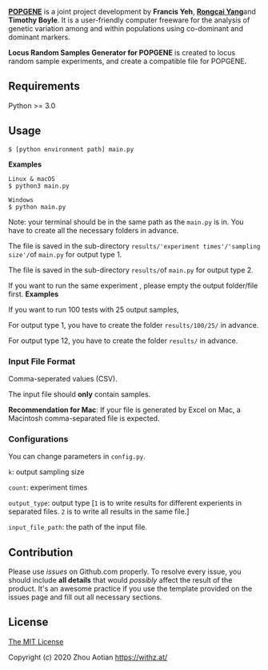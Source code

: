 **[POPGENE](https://sites.ualberta.ca/~fyeh/popgene_info.html)** is a joint project development by **Francis Yeh**, [**Rongcai Yang**](http://www.ales.ualberta.ca/afns/FacultyandStaff/AcademicStaffProfiles/RongCaiYang.aspx)and **Timothy Boyle**. It is a user-friendly computer freeware for the analysis of genetic variation among and within populations using co-dominant and dominant markers.



**Locus Random Samples Generator for POPGENE** is created to locus random sample experiments, and create a compatible file for POPGENE.



## Requirements

Python >= 3.0



## Usage

```shell
$ [python environment path] main.py
```

**Examples**

```shell
Linux & macOS
$ python3 main.py

Windows
$ python main.py
```

Note: your terminal should be in the same path as the `main.py` is in. You have to create all the necessary folders in advance.

The file is saved in the sub-directory `results/'experiment times'/'sampling size'/`of `main.py` for output type 1.

The file is saved in the sub-directory `results/`of `main.py` for output type 2.

If you want to run the same experiment , please empty the output folder/file first.
**Examples**

If you want to run 100 tests with 25 output samples, 

For output type 1, you have to create the folder `results/100/25/`  in advance.

For output type 12, you have to create the folder `results/` in advance.



### Input File Format

Comma-seperated values (CSV).

The input file should **only** contain samples.

**Recommendation for Mac**: If your file is generated by Excel on Mac, a Macintosh comma-separated file is expected.



### Configurations

You can change parameters in `config.py`.

`k`: output sampling size

`count`: experiment times

`output_type`: output type [`1` is to write results for different experients in separated files. `2` is to write all results in the same file.]

`input_file_path`: the path of the input file.



## Contribution

Please use *issues* on Github.com properly. To resolve every issue, you should include **all details** that would *possibly* affect the result of the product. It's an awesome practice if you use the template provided on the issues page and fill out all necessary sections.

## License

[The MIT License](http://opensource.org/licenses/MIT)

Copyright (c) 2020 Zhou Aotian <https://withz.at/>

